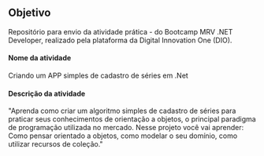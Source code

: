 ## Objetivo

Repositório para envio da atividade prática -  do Bootcamp MRV .NET Developer, realizado pela plataforma da Digital Innovation One (DIO).



#### Nome da atividade

Criando um APP simples de cadastro de séries em .Net

#### Descrição da atividade

"Aprenda como criar um algoritmo simples de cadastro de séries para praticar seus conhecimentos de orientação a objetos, o principal paradigma de programação utilizada no mercado. Nesse projeto você vai aprender: Como pensar orientado a objetos, como modelar o seu domínio, como utilizar recursos de coleção."

